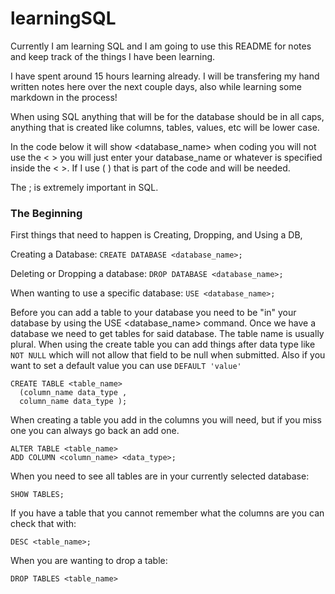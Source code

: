 # learningSQL

Currently I am learning SQL and I am going to use this README for notes and keep track of the things I have been learning.

I have spent around 15 hours learning already.  I will be transfering my hand written notes here over the next couple days, also while learning some markdown in the process!

When using SQL anything that will be for the database should be in all caps, anything that is created like columns, tables, values, etc will be lower case.

In the code below it will show <database_name> when coding you will not use the < > you will just enter your database_name or whatever is specified inside the < >.  If I use ( ) that is part of the code and will be needed.

The ; is extremely important in SQL.  

### The Beginning

First things that need to happen is Creating, Dropping, and Using a DB,

Creating a Database:
`CREATE DATABASE <database_name>;`

Deleting or Dropping a database:
`DROP DATABASE <database_name>;`

When wanting to use a specific database:
`USE <database_name>;`

Before you can add a table to your database you need to be "in" your database by using the USE <database_name> command.
Once we have a database we need to get tables for said database.  The table name is usually plural.  When using the create table you can add things after data type like `NOT NULL` which will not allow that field to be null when submitted.  Also if you want to set a default value you can use `DEFAULT 'value'`

```
CREATE TABLE <table_name>
  (column_name data_type ,
  column_name data_type );
 ```
When creating a table you add in the columns you will need, but if you miss one you can always go back an add one.

```
ALTER TABLE <table_name>
ADD COLUMN <column_name> <data_type>;
```

When you need to see all tables are in your currently selected database:

`SHOW TABLES;`

If you have a table that you cannot remember what the columns are you can check that with:

`DESC <table_name>;`

When you are wanting to drop a table:

`DROP TABLES <table_name>`
